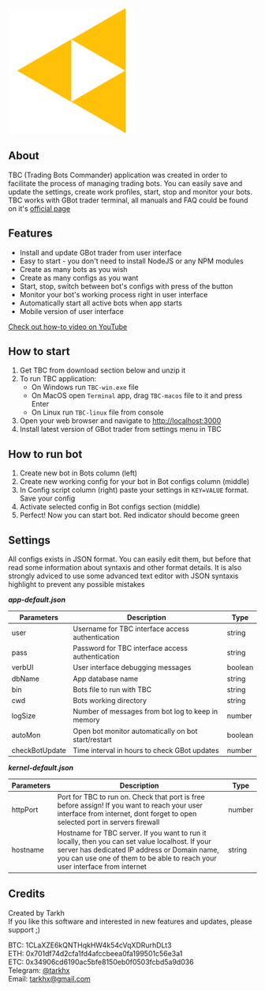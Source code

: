 ![](https://github.com/tarkh/tbc/blob/master/img/logo.png?s=100)

## About
TBC (Trading Bots Commander) application was created in order to facilitate the process of managing trading bots. You can easily save and update the settings, create work profiles, start, stop and monitor your bots. TBC works with GBot trader terminal, all manuals and FAQ could be found on it's [official page](https://gbot-trader.herokuapp.com)

## Features
- Install and update GBot trader from user interface
- Easy to start - you don't need to install NodeJS or any NPM modules
- Create as many bots as you wish
- Create as many configs as you want
- Start, stop, switch between bot's configs with press of the button
- Monitor your bot's working process right in user interface
- Automatically start all active bots when app starts
- Mobile version of user interface

[Check out how-to video on YouTube](https://youtu.be/EiCj8JwZo8I)

## How to start
1. Get TBC from download section below and unzip it
2. To run TBC application:
    - On Windows run `TBC-win.exe` file
    - On MacOS open `Terminal` app, drag `TBC-macos` file to it and press Enter
    - On Linux run `TBC-linux` file from console
3. Open your web browser and navigate to [http://localhost:3000](http://localhost:3000)
4. Install latest version of GBot trader from settings menu in TBC

## How to run bot
1. Create new bot in Bots column (left)
2. Create new working config for your bot in Bot configs column (middle)
3. In Config script column (right) paste your settings in `KEY=VALUE` format. Save your config
4. Activate selected config in Bot configs section (middle)
5. Perfect! Now you can start bot. Red indicator should become green

## Settings
All configs exists in JSON format. You can easily edit them, but before that read some information about syntaxis and other format details. It is also strongly adviced to use some advanced text editor with JSON syntaxis highlight to prevent any possible mistakes

***app-default.json***

| Parameters | Description | Type |
| --- | --- | --- |
| user | Username for TBC interface access authentication | string |
| pass | Password for TBC interface access authentication | string |
| verbUI | User interface debugging messages | boolean |
| dbName | App database name | string |
| bin | Bots file to run with TBC | string |
| cwd | Bots working directory | string |
| logSize | Number of messages from bot log to keep in memory | number |
| autoMon | Open bot monitor automatically on bot start/restart | boolean |
| checkBotUpdate | Time interval in hours to check GBot updates | number |

***kernel-default.json***

| Parameters | Description | Type |
| --- | --- | --- |
| httpPort | Port for TBC to run on. Check that port is free before assign! If you want to reach your user interface from internet, dont forget to open selected port in servers firewall | number |
| hostname | Hostname for TBC server. If you want to run it locally, then you can set value localhost. If your server has dedicated IP address or Domain name, you can use one of them to be able to reach your user interface from internet | string |

## Credits
Created by Tarkh  
If you like this software and interested in new features and updates, please support ;)

BTC: 1CLaXZE6kQNTHqkHW4k54cVqXDRurhDLt3  
ETH: 0x701df74d2cfa1fd4afccbeea0fa199501c56e3a1  
ETC: 0x34906cd6190ac5bfe8150eb0f0503fcbd5a9d036  
Telegram: [@tarkhx](https://t.me/tarkhx)  
Email: [tarkhx@gmail.com](mailto:tarkhx@gmail.com)  
